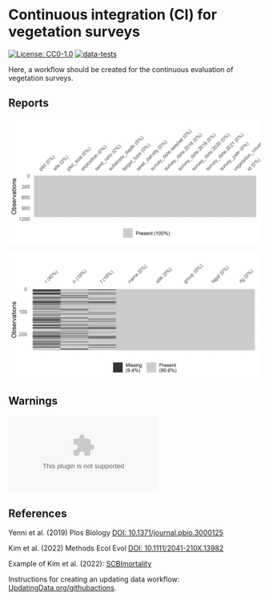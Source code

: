 # Continuous integration (CI) for vegetation surveys

[![License: CC0-1.0](https://img.shields.io/badge/License-CC0_1.0-lightgrey.svg)](http://creativecommons.org/publicdomain/zero/1.0/)
[![data-tests](https://github.com/markus1bauer/CI_vegetation_surveys/actions/workflows/data-tests.yaml/badge.svg)](https://github.com/markus1bauer/CI_vegetation_surveys/actions/workflows/data-tests.yaml)

Here, a workflow should be created for the continuous evaluation of vegetation surveys.

## Reports

![Missing sites](https://github.com/markus1bauer/CI_vegetation_surveys/blob/main/tests/testthat/reports_missing_sites_300dpi_16x8cm.png)

![Missing traits](https://github.com/markus1bauer/CI_vegetation_surveys/blob/main/tests/testthat/reports_missing_traits_300dpi_16x8cm.png)

## Warnings

![Different total cover](https://github.com/markus1bauer/CI_vegetation_surveys/blob/main/tests/testthat/warnings_different_total_cover.csv)



## References

Yenni et al. (2019) Plos Biology [DOI: 10.1371/journal.pbio.3000125](https://doi.org/10.1371/journal.pbio.3000125)

Kim et al. (2022) Methods Ecol Evol [DOI: 10.1111/2041-210X.13982](https://doi.org/10.1111/2041-210X.13982)

Example of Kim et al. (2022): [SCBImortality](https://github.com/SCBI-ForestGEO/SCBImortality)

Instructions for creating an updating data workflow: [UpdatingData.org/githubactions](https://www.updatingdata.org/githubactions/).

